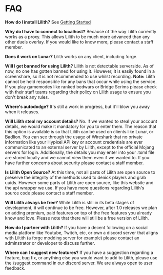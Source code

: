 # FAQ

**How do I install Lilith?** See [Getting Started](getting_started.md)

**Why do I have to connect to localhost?**
Because of the way Lilith currently works as a proxy. This allows Lilith to be much more advanced than any other duels overlay. If you would like to know more, please contact a staff member.

**Does it work on Lunar?** 
Lilith works on any client, including forge.

**Will I get banned for using Lilith?**
Lilith is not detectable serverside. As of now, no one has gotten banned for using it. However, it is easily found in a screenshare, so it is not recommended to use whilst recording. **Note:** Lilith cannot be held responsible for any bans that occur while using the service. If you play gamemodes like ranked bedwars or Bridge Scrims please check with their staff teams regarding their policy on Lilith usage to ensure you don't break any rules.

**Where's autododge?** 
It's still a work in progress, but it'll blow you away when it releases.

**Will Lilith steal my account details?** No. If we wanted to steal your account details, we would make it mandatory for you to enter them. The reason that this option is available is so that Lilith can be used on clients like Lunar, or Badlion. You can see through the usage of Wireshark that no private information like your Hypixel API key or account credentials are ever communicated to an external server by Lilith, except to the official Mojang servers for login. Additionally, the details you may enter into your .toml file are stored locally and we cannot view them even if we wanted to. If you have further concerns about security please contact a staff member.

**Is Lilith Open Source?**
At this time, not all parts of Lilith are open source to preserve the integrity of the methods used to denick players and grab uuids. However some parts of Lilith are open source, like this website and the api wrapper we use. If you have more questions regarding Lilith's source code please contact a staff member.

**Will Lilith always be free?**
While Lilith is still in its beta stages of development, it will continue to be free. However, after 1.0 releases we plan on adding premium, paid features on top of the free features you already know and love. Please note that there will still be a free version of Lilith.

**How do I partner with Lilith?**
If you have a decent following on a social media platform like Youtube, Twitch, etc, or own a discord server that aligns with Liltith (a forge modding server for example) please contact an adminstrator or developer to discuss further.

**Where can I suggest new features?**
If you have a suggestion regarding a feature, bug fix, or anything else you would want to add to Lilith, please use the /suggest command in our discord server. We are always open to user feedback.